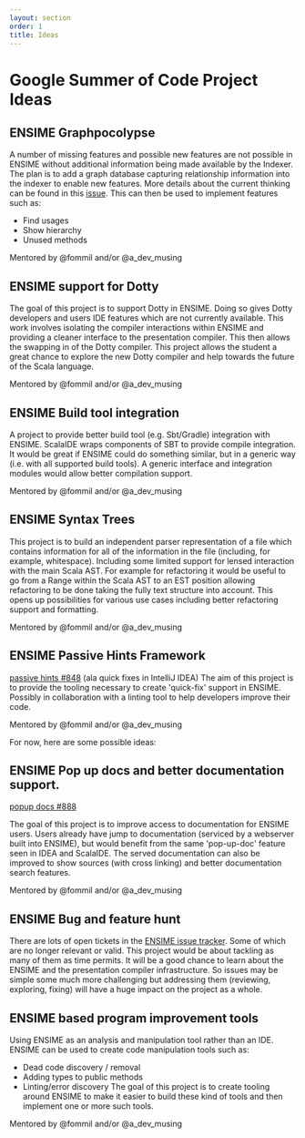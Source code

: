 ```yaml
---
layout: section
order: 1
title: Ideas
---
```


# Google Summer of Code Project Ideas

## ENSIME Graphpocolypse

A number of missing features and possible new features are not possible in ENSIME without additional information being
made available by the Indexer.  The plan is to add a graph database capturing relationship information into the indexer
to enable new features.  More details about the current thinking can be found in this
 [issue](https://github.com/ensime/ensime-server/issues/1133).  This can then be used to implement features such as:

* Find usages
* Show hierarchy
* Unused methods

Mentored by @fommil and/or @a_dev_musing

## ENSIME support for Dotty

The goal of this project is to support Dotty in ENSIME.  Doing so gives Dotty developers and users IDE features which
are not currently available.  This work involves isolating the compiler interactions within ENSIME and providing
a cleaner interface to the presentation compiler.  This then allows the swapping in of the Dotty compiler.  This project
allows the student a great chance to explore the new Dotty compiler and help towards the future of the Scala language.

Mentored by @fommil and/or @a_dev_musing

## ENSIME Build tool integration

A project to provide better build tool (e.g. Sbt/Gradle) integration with ENSIME.
ScalaIDE wraps components of SBT to provide compile integration.  It would be great if
ENSIME could do something similar, but in a generic way (i.e. with all supported build tools).  A generic interface
 and integration modules would allow better compilation support.

Mentored by @fommil and/or @a_dev_musing

## ENSIME Syntax Trees

This project is to build an independent parser representation of a file which contains information for all of the
information in the file (including, for example, whitespace). Including some limited support for lensed interaction with
the main Scala AST. For example for refactoring it would be useful to go from a Range within the Scala AST to an EST
position allowing refactoring to be done taking the fully text structure into account.  This opens up possibilities for
various use cases including better refactoring support and formatting.

Mentored by @fommil and/or @a_dev_musing

## ENSIME Passive Hints Framework

[passive hints #848](https://github.com/ensime/ensime-server/issues/848) (ala quick fixes in IntelliJ IDEA)
The aim of this project is to provide the tooling necessary to create 'quick-fix' support in ENSIME.  Possibly in
collaboration with a linting tool to help developers improve their code.

Mentored by @fommil and/or @a_dev_musing

For now, here are some possible ideas:


## ENSIME Pop up docs and better documentation support.

[popup docs #888](https://github.com/ensime/ensime-server/issues/888)

The goal of this project is to improve access to documentation for ENSIME users.
Users already have jump to documentation (serviced by a webserver built into ENSIME), but would benefit from the same
'pop-up-doc' feature seen in IDEA and ScalaIDE.  The served documentation can also be improved to show sources (with
cross linking) and better documentation search features.

Mentored by @fommil and/or @a_dev_musing

## ENSIME Bug and feature hunt

There are lots of open tickets in the [ENSIME issue tracker](https://github.com/ensime/ensime-server).  Some of which
are no longer relevant or valid.  This project would be about tackling as many of them as time permits.
It will be a good chance to learn about the ENSIME and the presentation compiler infrastructure.
So issues may be simple some much more challenging but addressing them (reviewing, exploring, fixing) will have
a huge impact on the project as a whole.

## ENSIME based program improvement tools

Using ENSIME as an analysis and manipulation tool rather than an IDE.  ENSIME can be used to create code manipulation
tools such as:

- Dead code discovery / removal
- Adding types to public methods
- Linting/error discovery
The goal of this project is to create tooling around ENSIME to make it easier to build these kind of tools and then
implement one or more such tools.

Mentored by @fommil and/or @a_dev_musing

